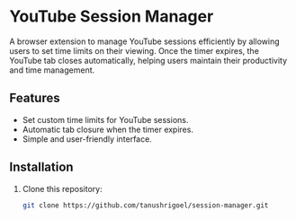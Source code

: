 # YouTube Session Manager

A browser extension to manage YouTube sessions efficiently by allowing users to set time limits on their viewing. 
Once the timer expires, the YouTube tab closes automatically, helping users maintain their productivity and time management.

## Features

- Set custom time limits for YouTube sessions.
- Automatic tab closure when the timer expires.
- Simple and user-friendly interface.

## Installation

1. Clone this repository:
   ```bash
   git clone https://github.com/tanushrigoel/session-manager.git
